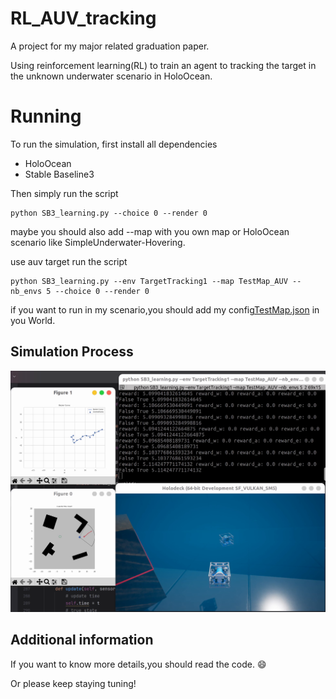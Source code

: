# RL_AUV_tracking

A project for my major related graduation paper.

Using reinforcement learning(RL) to train an agent to tracking the target in the unknown underwater scenario in HoloOcean.

# Running

To run the simulation, first install all dependencies

- HoloOcean
- Stable Baseline3

Then simply run the script
```
python SB3_learning.py --choice 0 --render 0
```
maybe you should also add --map with you own map or HoloOcean scenario like SimpleUnderwater-Hovering.

use auv target run the script
```
python SB3_learning.py --env TargetTracking1 --map TestMap_AUV --nb_envs 5 --choice 0 --render 0 
```
if you want to run in my scenario,you should add my config[TestMap.json](config%2FTestMap.json) in you World.

## Simulation Process

![simulation](config/simulation.png)

## Additional information

If you want to know more details,you should read the code.
:smile: 

Or please keep staying tuning!